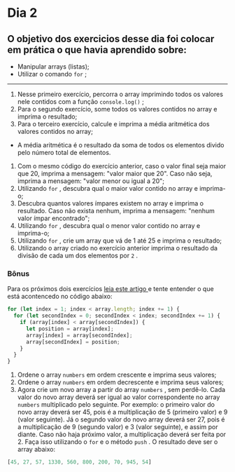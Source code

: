 # Dia 2

## O objetivo dos exercicios desse dia foi colocar em prática o que havia aprendido sobre:

- Manipular arrays (listas);
- Utilizar o comando `for` ;

------



1. Nesse primeiro exercício, percorra o array imprimindo todos os valores nele contidos com a função `console.log()` ;
2. Para o segundo exercício, some todos os valores contidos no array e imprima o resultado;
3. Para o terceiro exercício, calcule e imprima a média aritmética dos valores contidos no array;

- A média aritmética é o resultado da soma de todos os elementos divido pelo número total de elementos.

1. Com o mesmo código do exercício anterior, caso o valor final seja maior que 20, imprima a mensagem: "valor maior que 20". Caso não seja, imprima a mensagem: "valor menor ou igual a 20";
2. Utilizando `for` , descubra qual o maior valor contido no array e imprima-o;
3. Descubra quantos valores ímpares existem no array e imprima o resultado. Caso não exista nenhum, imprima a mensagem: "nenhum valor ímpar encontrado";
4. Utilizando `for` , descubra qual o menor valor contido no array e imprima-o;
5. Utilizando `for` , crie um array que vá de 1 até 25 e imprima o resultado;
6. Utilizando o array criado no exercício anterior imprima o resultado da divisão de cada um dos elementos por `2` .

### Bônus

Para os próximos dois exercícios [leia este artigo ](http://devfuria.com.br/logica-de-programacao/introducao-ao-algoritmo-de-ordenacao-bubble-sort/)e tente entender o que está acontencedo no código abaixo:

```javascript
for (let index = 1; index < array.length; index += 1) {
  for (let secondIndex = 0; secondIndex < index; secondIndex += 1) {
    if (array[index] < array[secondIndex]) {
      let position = array[index];
      array[index] = array[secondIndex];
      array[secondIndex] = position;
    }
  }
}
```

1. Ordene o array `numbers` em ordem crescente e imprima seus valores;
2. Ordene o array `numbers` em ordem decrescente e imprima seus valores;
3. Agora crie um novo array a partir do array `numbers` , sem perdê-lo. Cada valor do novo array deverá ser igual ao valor correspondente no array `numbers` multiplicado pelo seguinte. Por exemplo: o primeiro valor do novo array deverá ser 45, pois é a multiplicação de 5 (primeiro valor) e 9 (valor seguinte). Já o segundo valor do novo array deverá ser 27, pois é a multiplicação de 9 (segundo valor) e 3 (valor seguinte), e assim por diante. Caso não haja próximo valor, a multiplicação deverá ser feita por 2. Faça isso utilizando o `for` e o método `push` . O resultado deve ser o array abaixo:

```javascript
[45, 27, 57, 1330, 560, 800, 200, 70, 945, 54]
```
